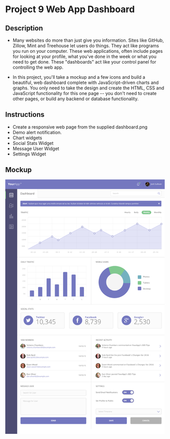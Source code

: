 # Project 9 Web App Dashboard

## Description
- Many websites do more than just give you information. Sites like GitHub, Zillow, Mint and Treehouse let users do things. They act like programs you run on your computer. These web applications, often include pages for looking at your profile, what you've done in the week or what you need to get done. These "dashboards" act like your control panel for controlling the web app.

- In this project, you'll take a mockup and a few icons and build a beautiful, web dashboard complete with JavaScript-driven charts and graphs. You only need to take the design and create the HTML, CSS and JavaScript functionality for this one page -- you don't need to create other pages, or build any backend or database functionality.

## Instructions
- Create a responsive web page from the supplied dashboard.png
- Demo alert notification.
- Chart widgets
- Social Stats Widget
- Message User Widget
- Settings Widget

## Mockup
![Desktop](https://github.com/digitalbart/project-9-web-app-dashboard/blob/master/dashboard.png)